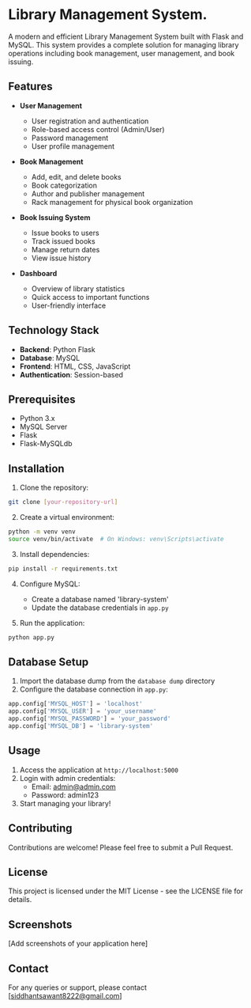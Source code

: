 # Library Management System.

A modern and efficient Library Management System built with Flask and MySQL. This system provides a complete solution for managing library operations including book management, user management, and book issuing.

## Features

- **User Management**
  - User registration and authentication
  - Role-based access control (Admin/User)
  - Password management
  - User profile management

- **Book Management**
  - Add, edit, and delete books
  - Book categorization
  - Author and publisher management
  - Rack management for physical book organization

- **Book Issuing System**
  - Issue books to users
  - Track issued books
  - Manage return dates
  - View issue history

- **Dashboard**
  - Overview of library statistics
  - Quick access to important functions
  - User-friendly interface

## Technology Stack

- **Backend**: Python Flask
- **Database**: MySQL
- **Frontend**: HTML, CSS, JavaScript
- **Authentication**: Session-based

## Prerequisites

- Python 3.x
- MySQL Server
- Flask
- Flask-MySQLdb

## Installation

1. Clone the repository:
```bash
git clone [your-repository-url]
```

2. Create a virtual environment:
```bash
python -m venv venv
source venv/bin/activate  # On Windows: venv\Scripts\activate
```

3. Install dependencies:
```bash
pip install -r requirements.txt
```

4. Configure MySQL:
   - Create a database named 'library-system'
   - Update the database credentials in `app.py`

5. Run the application:
```bash
python app.py
```

## Database Setup

1. Import the database dump from the `database dump` directory
2. Configure the database connection in `app.py`:
```python
app.config['MYSQL_HOST'] = 'localhost'
app.config['MYSQL_USER'] = 'your_username'
app.config['MYSQL_PASSWORD'] = 'your_password'
app.config['MYSQL_DB'] = 'library-system'
```

## Usage

1. Access the application at `http://localhost:5000`
2. Login with admin credentials:
   - Email: admin@admin.com
   - Password: admin123
3. Start managing your library!

## Contributing

Contributions are welcome! Please feel free to submit a Pull Request.

## License

This project is licensed under the MIT License - see the LICENSE file for details.

## Screenshots

[Add screenshots of your application here]

## Contact

For any queries or support, please contact [siddhantsawant8222@gmail.com] 
